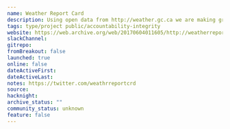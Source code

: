 ```yaml
---
name: Weather Report Card
description: Using open data from http://weather.gc.ca we are making grading calculations based on how well the previous forecasts were. We take the previous 5 day forecast, the current conditions and split the grading into categories.
tags: type/project public/accountability-integrity
website: https://web.archive.org/web/20170604011605/http://weatherreportcard.ca/
slackChannel: 
gitrepo: 
fromBreakout: false
launched: true
online: false
dateActiveFirst: 
dateActiveLast: 
notes: https://twitter.com/weathrreportcrd
source: 
hacknight: 
archive_status: ""
community_status: unknown
feature: false
---
```

